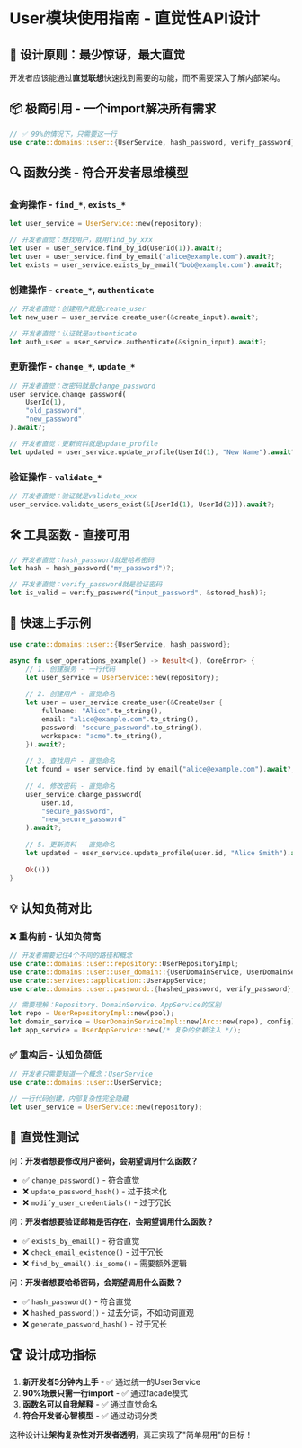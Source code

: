 # User模块使用指南 - 直觉性API设计

## 🎯 **设计原则：最少惊讶，最大直觉**

开发者应该能通过**直觉联想**快速找到需要的功能，而不需要深入了解内部架构。

## 📦 **极简引用 - 一个import解决所有需求**

```rust
// ✅ 99%的情况下，只需要这一行
use crate::domains::user::{UserService, hash_password, verify_password};
```

## 🔍 **函数分类 - 符合开发者思维模型**

### **查询操作** - `find_*`, `exists_*`
```rust
let user_service = UserService::new(repository);

// 开发者直觉：想找用户，就用find_by_xxx
let user = user_service.find_by_id(UserId(1)).await?;
let user = user_service.find_by_email("alice@example.com").await?;
let exists = user_service.exists_by_email("bob@example.com").await?;
```

### **创建操作** - `create_*`, `authenticate`
```rust
// 开发者直觉：创建用户就是create_user
let new_user = user_service.create_user(&create_input).await?;

// 开发者直觉：认证就是authenticate  
let auth_user = user_service.authenticate(&signin_input).await?;
```

### **更新操作** - `change_*`, `update_*`
```rust
// 开发者直觉：改密码就是change_password
user_service.change_password(
    UserId(1), 
    "old_password", 
    "new_password"
).await?;

// 开发者直觉：更新资料就是update_profile
let updated = user_service.update_profile(UserId(1), "New Name").await?;
```

### **验证操作** - `validate_*`
```rust
// 开发者直觉：验证就是validate_xxx
user_service.validate_users_exist(&[UserId(1), UserId(2)]).await?;
```

## 🛠️ **工具函数 - 直接可用**

```rust
// 开发者直觉：hash_password就是哈希密码
let hash = hash_password("my_password")?;

// 开发者直觉：verify_password就是验证密码
let is_valid = verify_password("input_password", &stored_hash)?;
```

## 🚀 **快速上手示例**

```rust
use crate::domains::user::{UserService, hash_password};

async fn user_operations_example() -> Result<(), CoreError> {
    // 1. 创建服务 - 一行代码
    let user_service = UserService::new(repository);
    
    // 2. 创建用户 - 直觉命名
    let user = user_service.create_user(&CreateUser {
        fullname: "Alice".to_string(),
        email: "alice@example.com".to_string(),
        password: "secure_password".to_string(),
        workspace: "acme".to_string(),
    }).await?;
    
    // 3. 查找用户 - 直觉命名
    let found = user_service.find_by_email("alice@example.com").await?;
    
    // 4. 修改密码 - 直觉命名
    user_service.change_password(
        user.id, 
        "secure_password", 
        "new_secure_password"
    ).await?;
    
    // 5. 更新资料 - 直觉命名
    let updated = user_service.update_profile(user.id, "Alice Smith").await?;
    
    Ok(())
}
```

## 💡 **认知负荷对比**

### ❌ 重构前 - 认知负荷高
```rust
// 开发者需要记住4个不同的路径和概念
use crate::domains::user::repository::UserRepositoryImpl;
use crate::domains::user::user_domain::{UserDomainService, UserDomainServiceImpl};
use crate::services::application::UserAppService;
use crate::domains::user::password::{hashed_password, verify_password};

// 需要理解：Repository、DomainService、AppService的区别
let repo = UserRepositoryImpl::new(pool);
let domain_service = UserDomainServiceImpl::new(Arc::new(repo), config);
let app_service = UserAppService::new(/* 复杂的依赖注入 */);
```

### ✅ 重构后 - 认知负荷低
```rust
// 开发者只需要知道一个概念：UserService
use crate::domains::user::UserService;

// 一行代码创建，内部复杂性完全隐藏
let user_service = UserService::new(repository);
```

## 🎯 **直觉性测试**

问：**开发者想要修改用户密码，会期望调用什么函数？**
- ✅ `change_password()` - 符合直觉
- ❌ `update_password_hash()` - 过于技术化
- ❌ `modify_user_credentials()` - 过于冗长

问：**开发者想要验证邮箱是否存在，会期望调用什么函数？**  
- ✅ `exists_by_email()` - 符合直觉
- ❌ `check_email_existence()` - 过于冗长
- ❌ `find_by_email().is_some()` - 需要额外逻辑

问：**开发者想要哈希密码，会期望调用什么函数？**
- ✅ `hash_password()` - 符合直觉  
- ❌ `hashed_password()` - 过去分词，不如动词直观
- ❌ `generate_password_hash()` - 过于冗长

## 🏆 **设计成功指标**

1. **新开发者5分钟内上手** - ✅ 通过统一的UserService
2. **90%场景只需一行import** - ✅ 通过facade模式
3. **函数名可以自我解释** - ✅ 通过直觉命名
4. **符合开发者心智模型** - ✅ 通过动词分类

这种设计让**架构复杂性对开发者透明**，真正实现了"简单易用"的目标！ 